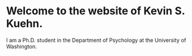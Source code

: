 # Welcome to the website of Kevin S. Kuehn. 

I am a Ph.D. student in the Department of Psychology at the University of Washington. 

